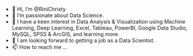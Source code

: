 - 👋 Hi, I’m @RiniChristy
- 👀 I’m passionate about Data Science.
- 🌱 I have a keen interest in Data Analysis & Visualization using Machine Learning, Deep Learning, Excel, Tableau, PowerBI, Google Data Studio, MySQL, SPSS & ArcGIS, and learning more.
- 💞️ I am looking forward to getting a job as a Data Scientist.
- 📫 How to reach me ...

<!---
RiniChristy/RiniChristy is a ✨ special ✨ repository because its `README.md` (this file) appears on your GitHub profile.
You can click the Preview link to take a look at your changes.
--->
